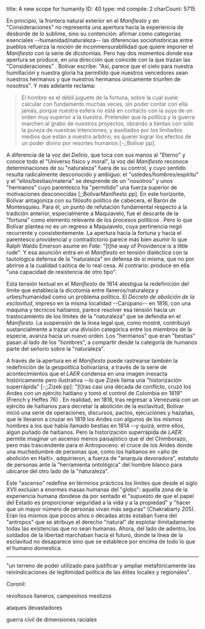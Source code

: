 title:          ​A new scope for humanity
ID:             40
type:           md
compile:        2
charCount:      5715


En principio, la frontera natural exterior en el *Manifiesto* y en "Consideraciones" no representa una apertura hacia la experiencia de desborde de lo sublime, sino su contención: afirmar como categorías esenciales --humanidad/naturaleza-- las diferencias sociohistóricas entre pueblos refuerza la noción de inconmensurablilidad que quiere imponer el *Manifiesto* con la serie de dicotomías. Pero hay dos momentos donde esa apertura se produce, en una dirección que coincide con la que trazan las "Consideraciones" <!--nota-->. Bolívar escribe: "Así, parece que el cielo para nuestra humillación y nuestra gloria ha permitido que nuestros vencedores sean nuestros hermanos y que nuestros hermanos únicamente triunfen de nosotros". Y más adelante reclama:

> El hombre es el débil juguete de la fortuna, sobre la cual suele calcular con fundamento muchas veces, sin poder contar con ella jamás, porque nuestra esfera no está en contacto con la suya de un orden muy superior a la nuestra. Pretender que la política y la guerra marchen al grabo de nuestros proyectos, obrando a tientas con sólo la pureza de nuestras intenciones, y auxiliados por los limitados medios que están a nuestro arbitrio, es querer lograr los efectos de un poder divino por resortes humanos [-;;Bolivar pp].

A diferencia de la voz del *Delirio*, que toca con sus manos al "Eterno" y conoce todo el "Universo físico y moral", la voz del *Manifiesto* reconoce determinaciones de su "naturaleza" fuera de su control, y cuyo sentido resulta radicalmente desconocido y ambiguo: el "ustedes/hombres/espíritu" y el "ellos/bestias/materia" se desprende de un "nosotros" y unos "hermanos" cuyo parentesco ha "permitido" una fuerza superior de motivaciones desconocidas [;;BolivarManifiesto pp]. En este horizonte, Bolívar antagoniza con su filósofo político de cabecera, el Barón de Montesquieu. Para él, un punto de refutación fundamental respecto a la tradición anterior, especialmente a Maquiavelo, fue el descarte de la "fortuna" como elemento relevante de los procesos políticos <!--referencia-->. Pero lo que Bolívar plantea no es un regreso a Maquiavelo, cuya pertinencia negó recurrente y consistentemente. La apertura hacia la fortuna y hacia el parentesco providencial y contradictorio parece más bien asumir lo que Ralph Waldo Emerson asume en *Fate*: "[t]he way of Providence is a little rude". Y esa asunción entra en el *Manifiesto* en tensión dialéctica con la tautológica defensa de la "naturaleza" en defensa de sí misma, que no por abrirse a la cualidad caótica de lo real cesa. Al contrario: produce en ella "una capacidad de resistencia de otro tipo".

Esta tensión textual en el *Manifiesto* de 1814 atestigua la redefinición del límite que establecía la dicotomía entre llaneros/naturaleza y urbes/humanidad como un problema político. El *Decreto de abolición de la esclavitud*, impreso en la misma localidad --Carúpano-- en 1816, con una máquina y técnicos haitianos, parece resolver esa tensión hacia un trastocamiento de los límites de la "naturaleza" que se defendía en el *Manifiesto*. La suspensión de la línea legal que, como mostré, contribuyó sustancialmente a trazar una división categórica entre los miembros de la especie, avanza hacia un nuevo orden. Los "hermanos" que eran "bestias" pasan al lado de los "hombres", a compartir desde la categoría de humanos parte del señorío sobre la "naturaleza".

A través de la apertura en el *Manifiesto*  puede rastrearse también la redefinición de la geopolítica bolivariana, a través de la serie de acontecimientos que el _LAER_ condensa en una imagen inexacta históricamente pero ilustrativa --lo que Zizek llama una "historización superrápida" [-;;Zizek pp]: "[t]ras casi una década de conflicto, cruzó los Andes con un ejército haitiano y tomó el control de Colombia en 1819" (French y Heffes 76) . En realidad, en 1816, tras regresar a Venezuela con un ejército de haitianos para decretar la abolición de la esclavitud, Bolívar inició una serie de operaciones, discursos, pactos, ejecuciones y hazañas, que le llevaron a cruzar en 1819 los Andes con algunos de los mismos hombres a los que había llamado bestias en 1814 --y quizá, entre ellos, algún puñado de haitianos. Pero la historización superrápida de _LAER_ permite imaginar un ascenso menos paisajístico que el del Chimborazo, pero más trascendente para el Antropoceno: el cruce de los Andes donde una muchedumbre de personas que, como los haitianos en <año de abolición en Haití>, adquirieron, a fuerza de "anarquía devoradora",  estatuto de personas ante la "herramienta ontológica" del hombre blanco para ubicarse del otro lado de la "naturaleza". 

<!-- redondear con terminología del principio -->
Este "ascenso" redefine en términos prácticos los límites que desde el siglo XVII excluían a enormes masas humanas del "globo": aquella zona de la experiencia humana dondese da por sentado el "supuesto de que el papel del Estado es proporcionar seguridad a la vida y a la propiedad" y "hacer que un mayor número de personas vivan más seguras" (Chakrabarty 205). Eran los mismos que pocos años o décadas atrás estaban fuera del "antropos" que se atribuye el derecho "natural" de explotar ilimitadamente todas las existencias que no sean humanas. Ahora, del lado de adentro, los soldados de la libertad marchaban hacia el futuro, donde la línea de la esclavitud no desaparece sino que se establece por encima de todo lo que el humano domestica. 

***

 "un terreno de poder utilizado para justificar y ampliar metafóricamente las reivindicaciones de legitimidad política de las élites locales y regionales". 
 
 Coronil:
 
  revoltosos llaneros, campesinos mestizos
  
  ataques devastadores
  
  guerra civil de dimensiones raciales